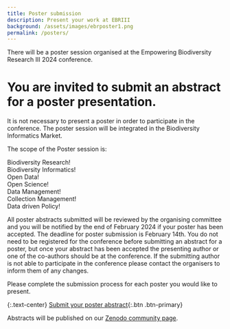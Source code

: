 ```yaml
---
title: Poster submission
description: Present your work at EBRIII
background: /assets/images/ebrposter1.png
permalink: /posters/
---
```


There will be a poster session organised at the Empowering Biodiversity Research III 2024 conference.

# You are invited to submit an abstract for a poster presentation.

It is not necessary to present a poster in order to participate in the conference. The poster session will be integrated in the Biodiversity Informatics Market. 

The scope of the Poster session is: 

<div class="alert alert-primary" role="alert">
  Biodiversity Research!
</div>
<div class="alert alert-secondary" role="alert">
  Biodiversity Informatics!
</div>
<div class="alert alert-success" role="alert">
  Open Data!
</div>
<div class="alert alert-danger" role="alert">
  Open Science!
</div>
<div class="alert alert-warning" role="alert">
  Data Management!
</div>
<div class="alert alert-info" role="alert">
  Collection Management!
</div>
<div class="alert alert-light" role="alert">
  Data driven Policy!
</div>


All poster abstracts submitted will be reviewed by the organising committee and you will be notified by the end of February 2024 if your poster has been accepted. The deadline for poster submission is February 14th.
You do not need to be registered for the conference before submitting an abstract for a poster, but once your abstract has been accepted the presenting author or one of the co-authors should be at the conference.
If the submitting author is not able to participate in the conference please contact the organisers to inform them of any changes. 

Please complete the submission process for each poster you would like to present.

{:.text-center}
[Submit your poster abstract](https://forms.gle/v4H9UHLpRMUAU4Y26){:.btn .btn-primary}

Abstracts will be published on our [Zenodo community page](https://zenodo.org/communities/empoweringbiodiversityresearch).
